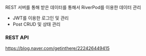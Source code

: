 REST 서버를 통해 받은 데이터를 통해서 RiverPod를 이용한 데이터 관리 

- JWT를 이용한 로그인 및 관리
- Post CRUD 및 상태 관리 

### REST API 
https://blog.naver.com/getinthere/222426449415 
